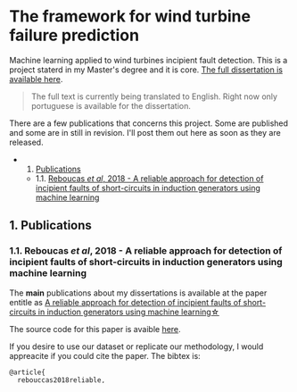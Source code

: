 # The framework for wind turbine failure prediction


Machine learning applied to wind turbines incipient fault detection. This is a project staterd in my Master's degree and it is core. [The full dissertation is available here](Dissertation.pdf). 

> The full text is currently being translated to English. Right now only portuguese is available for the dissertation.

There are a few publications that concerns this project. Some are published and some are in still in revision.
I'll post them out here as soon as they are released.


<!-- vscode-markdown-toc -->
* 1. [Publications](#Publications)
	* 1.1. [Reboucas *et al*, 2018 - A reliable approach for detection of incipient faults of short-circuits in induction generators using machine learning](#Reboucasetal2018-Areliableapproachfordetectionofincipientfaultsofshort-circuitsininductiongeneratorsusingmachinelearning)

<!-- vscode-markdown-toc-config
	numbering=true
	autoSave=true
	/vscode-markdown-toc-config -->
<!-- /vscode-markdown-toc -->



##  1. <a name='Publications'></a>Publications

###  1.1. <a name='Reboucasetal2018-Areliableapproachfordetectionofincipientfaultsofshort-circuitsininductiongeneratorsusingmachinelearning'></a>Reboucas *et al*, 2018 - A reliable approach for detection of incipient faults of short-circuits in induction generators using machine learning

The **main** publications about my dissertations is available at the paper entitle as [A reliable approach for detection of incipient faults of short-circuits in induction generators using machine learning☆
](https://www.sciencedirect.com/science/article/pii/S0045790618307584)

The source code for this paper is avaible [here](paper-01-A_reliable_approach).

If you desire to use our dataset or replicate our methodology, I would appreacite if you could cite the paper. The bibtex is:

```
@article{
  rebouccas2018reliable,
  title={A reliable approach for detection of incipient faults of short-circuits in induction generators using machine learning},
  author={Rebou{\c{c}}as Filho, Pedro Pedrosa and Nascimento, Navar MM and Sousa, Igor R and Medeiros, Cl{\'a}udio MS and de Albuquerque, Victor Hugo C},
  journal={Computers \& Electrical Engineering},
  volume={71},
  pages={440--451},
  year={2018},
  publisher={Elsevier}
}
```


### Nascimento *et al*, 2019 - A multi-sensor architecture for robust identificationof incipient short-circuits in wind turbine generators

The **main** publications about my dissertations is available at the paper entitle as [A reliable approach for detection of incipient faults of short-circuits in induction generators using machine learning☆
](https://www.sciencedirect.com/science/article/pii/S0045790618307584)

The source code for this paper is avaible [here](paper-01-A_reliable_approach).

If you desire to use our dataset or replicate our methodology, I would appreacite if you could cite the paper. The bibtex is: